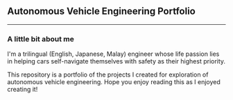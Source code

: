 ## Autonomous Vehicle Engineering Portfolio 
-------------------------------------------------------------------------------------------------------------------------------------------------------------
### A little bit about me
I'm a trilingual (English, Japanese, Malay) engineer whose life passion lies in helping cars self-navigate themselves with safety as their highest priority.

This repository is a portfolio of the projects I created for exploration of autonomous vehicle engineering. 
Hope you enjoy reading this as I enjoyed creating it! 


